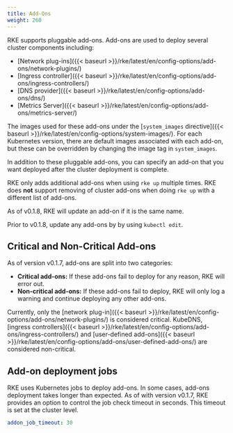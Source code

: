 ```yaml
---
title: Add-Ons
weight: 260
---
```


RKE supports pluggable add-ons. Add-ons are used to deploy several cluster components including:

* [Network plug-ins]({{< baseurl >}}/rke/latest/en/config-options/add-ons/network-plugins/)
* [Ingress controller]({{< baseurl >}}/rke/latest/en/config-options/add-ons/ingress-controllers/)
* [DNS provider]({{< baseurl >}}/rke/latest/en/config-options/add-ons/dns/)
* [Metrics Server]({{< baseurl >}}/rke/latest/en/config-options/add-ons/metrics-server/)

The images used for these add-ons under the [`system_images` directive]({{< baseurl >}}/rke/latest/en/config-options/system-images/). For each Kubernetes version, there are default images associated with each add-on, but these can be overridden by changing the image tag in `system_images`.

In addition to these pluggable add-ons, you can specify an add-on that you want deployed after the cluster deployment is complete.

RKE only adds additional add-ons when using `rke up` multiple times. RKE does **not** support removing of cluster add-ons when doing `rke up` with a different list of add-ons.

As of v0.1.8, RKE will update an add-on if it is the same name.

Prior to v0.1.8, update any add-ons by by using `kubectl edit`.


## Critical and Non-Critical Add-ons

As of version v0.1.7, add-ons are split into two categories:

- **Critical add-ons:** If these add-ons fail to deploy for any reason, RKE will error out.
- **Non-critical add-ons:** If these add-ons fail to deploy, RKE will only log a warning and continue deploying any other add-ons.

Currently, only the [network plug-in]({{< baseurl >}}/rke/latest/en/config-options/add-ons/network-plugins/) is considered critical. KubeDNS, [ingress controllers]({{< baseurl >}}/rke/latest/en/config-options/add-ons/ingress-controllers/) and [user-defined add-ons]({{< baseurl >}}/rke/latest/en/config-options/add-ons/user-defined-add-ons/) are considered non-critical.

## Add-on deployment jobs

RKE uses Kubernetes jobs to deploy add-ons. In some cases, add-ons deployment takes longer than expected. As of with version v0.1.7, RKE provides an option to control the job check timeout in seconds. This timeout is set at the cluster level.

```yaml
addon_job_timeout: 30
```
